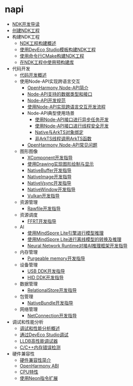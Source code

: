 # napi

- [NDK开发导读](ndk-development-overview.md)
- [创建NDK工程](create-with-ndk.md)
- 构建NDK工程
    - [NDK工程构建概述](build-with-ndk-overview.md)
    - [使用DevEco Studio模板构建NDK工程](build-with-ndk-ide.md)
    - [使用命令行CMake构建NDK工程](build-with-ndk-cmake.md)
    - [在NDK工程中使用预构建库](build-with-ndk-prebuilts.md)
- 代码开发
    - [代码开发概述](develop-code-overview.md)
    - 使用Node-API实现跨语言交互
        - [OpenHarmony Node-API简介](napi-introduction.md)
        - [Node-API支持的数据类型和接口](napi-data-types-interfaces.md)
        - [Node-API开发规范](napi-guidelines.md)
        - [使用Node-API实现跨语言交互开发流程](use-napi-process.md)
        - Node-API典型使用场景
            - [使用Node-API接口进行异步任务开发](use-napi-asynchronous-task.md)
            - [使用Node-API接口进行线程安全开发](use-napi-thread-safety.md)
            - [Native与ArkTS对象绑定](use-napi-object-wrap.md)
            - [非ArkTS线程调用ArkTS函数](use-uv-queue-work.md)
        - [OpenHarmony Node-API常见问题](use-napi-faqs.md)
    - 图形图像
        - [XComponent开发指导](xcomponent-guidelines.md)
        - [使用Drawing实现图形绘制与显示](drawing-guidelines.md)
        - [NativeBuffer开发指导](native-buffer-guidelines.md)
        - [NativeImage开发指导](native-image-guidelines.md)
        - [NativeVsync开发指导](native-vsync-guidelines.md)
        - [NativeWindow开发指导](native-window-guidelines.md)
        - [Vulkan开发指导](vulkan-guidelines.md)
    - 资源管理
        - [Rawfile开发指导](rawfile-guidelines.md)
    - 资源调度
        - [FFRT开发指导](ffrt-guidelines.md)
    - AI
        - [使用MindSpore Lite引擎进行模型推理](mindspore-lite-guidelines.md)
        - [使用MindSpore Lite进行离线模型的转换及推理](mindspore-lite-offline-model-guidelines.md)
        - [Neural Network Runtime对接AI推理框架开发指导](neural-network-runtime-guidelines.md)
    - 内存管理
        - [Purgeable memory开发指导](purgeable-memory-guidelines.md)
    - 设备管理
        - [USB DDK开发指导](usb-ddk-guidelines.md)
        - [HID DDK开发指导](hid-ddk-guidelines.md)
    - 数据管理
        - [RelationalStore开发指导](native-relational-store-guidelines.md)
    - 包管理
        - [NativeBundle开发指导](native-bundle-guidelines.md)
    - 网络管理
        - [NetConnection开发指导](native-netmanager-guidelines.md)
- 调试和性能分析
    - [调试和性能分析概述](debug-performance-profiling-overview.md)
    - [通过DevEco Studio调试](debug-ide.md)
    - [LLDB高性能调试器](debug-lldb.md)
    - [C/C++内存错误检测](debug-asan.md)
- 硬件兼容性
    - [硬件兼容性简介](hw-guide.md)
    - [OpenHarmony ABI](ohos-abi.md)
    - [CPU特性](cpu-features.md)
    - [使用Neon指令扩展](neon-guide.md)
